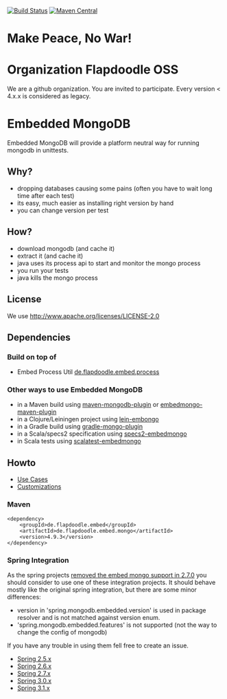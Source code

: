 [![Build Status](https://travis-ci.org/flapdoodle-oss/de.flapdoodle.embed.mongo.svg?branch=embed-mongo-4.x)](https://travis-ci.org/flapdoodle-oss/de.flapdoodle.embed.mongo)
[![Maven Central](https://img.shields.io/maven-central/v/de.flapdoodle.embed/de.flapdoodle.embed.mongo.svg)](https://maven-badges.herokuapp.com/maven-central/de.flapdoodle.embed/de.flapdoodle.embed.mongo)

# Make Peace, No War!

# Organization Flapdoodle OSS

We are a github organization. You are invited to participate. Every version < 4.x.x is considered as legacy.

# Embedded MongoDB

Embedded MongoDB will provide a platform neutral way for running mongodb in unittests.

## Why?

- dropping databases causing some pains (often you have to wait long time after each test)
- its easy, much easier as installing right version by hand
- you can change version per test

## How?

- download mongodb (and cache it)
- extract it (and cache it)
- java uses its process api to start and monitor the mongo process
- you run your tests
- java kills the mongo process


## License

We use http://www.apache.org/licenses/LICENSE-2.0

## Dependencies

### Build on top of

- Embed Process Util [de.flapdoodle.embed.process](https://github.com/flapdoodle-oss/de.flapdoodle.embed.process)

### Other ways to use Embedded MongoDB

- in a Maven build using [maven-mongodb-plugin](https://github.com/Syncleus/maven-mongodb-plugin) or [embedmongo-maven-plugin](https://github.com/joelittlejohn/embedmongo-maven-plugin)
- in a Clojure/Leiningen project using [lein-embongo](https://github.com/joelittlejohn/lein-embongo)
- in a Gradle build using [gradle-mongo-plugin](https://github.com/sourcemuse/GradleMongoPlugin)
- in a Scala/specs2 specification using [specs2-embedmongo](https://github.com/athieriot/specs2-embedmongo)
- in Scala tests using [scalatest-embedmongo](https://github.com/SimplyScala/scalatest-embedmongo)

## Howto
                    
- [Use Cases](docs/UseCases.md)
- [Customizations](docs/Howto.md)

### Maven

	<dependency>
		<groupId>de.flapdoodle.embed</groupId>
		<artifactId>de.flapdoodle.embed.mongo</artifactId>
		<version>4.9.3</version>
	</dependency>

### Spring Integration

As the spring projects
[removed the embed mongo support in 2.7.0](https://github.com/spring-projects/spring-boot/wiki/Spring-Boot-2.7-Release-Notes#springmongodbembeddedfeatures-configuration-property-removed)
you should consider to use one of these integration projects.
It should behave mostly like the original spring integration, but there are some minor differences:
- version in 'spring.mongodb.embedded.version' is used in package resolver and is not matched against version enum.
- 'spring.mongodb.embedded.features' is not supported (not the way to change the config of mongodb)

If you have any trouble in using them fell free to create an issue.

- [Spring 2.5.x](https://github.com/flapdoodle-oss/de.flapdoodle.embed.mongo.spring/tree/spring-2.5.x)
- [Spring 2.6.x](https://github.com/flapdoodle-oss/de.flapdoodle.embed.mongo.spring/tree/spring-2.6.x)
- [Spring 2.7.x](https://github.com/flapdoodle-oss/de.flapdoodle.embed.mongo.spring/tree/spring-2.7.x)
- [Spring 3.0.x](https://github.com/flapdoodle-oss/de.flapdoodle.embed.mongo.spring/tree/spring-3.0.x)
- [Spring 3.1.x](https://github.com/flapdoodle-oss/de.flapdoodle.embed.mongo.spring/tree/spring-3.1.x)
